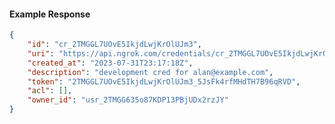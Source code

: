 <!-- Code generated for API Clients. DO NOT EDIT. -->

#### Example Response

```json
{
	"id": "cr_2TMGGL7UOvE5IkjdLwjKrOlUJm3",
	"uri": "https://api.ngrok.com/credentials/cr_2TMGGL7UOvE5IkjdLwjKrOlUJm3",
	"created_at": "2023-07-31T23:17:18Z",
	"description": "development cred for alan@example.com",
	"token": "2TMGGL7UOvE5IkjdLwjKrOlUJm3_5JsFk4rfMHdTH7B96qRVD",
	"acl": [],
	"owner_id": "usr_2TMGG635o87KDP13PBjUDx2rzJY"
}
```
